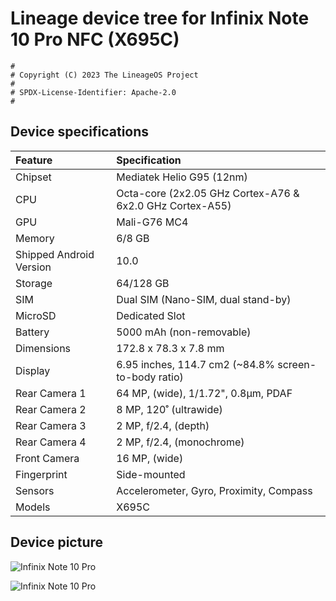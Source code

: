 # Lineage device tree for Infinix Note 10 Pro NFC (X695C)

```
#
# Copyright (C) 2023 The LineageOS Project
#
# SPDX-License-Identifier: Apache-2.0
#
```
## Device specifications

| Feature                 | Specification                                                   |
| :---------------------- | :---------------------------------------------------------------|
| Chipset                 | Mediatek Helio G95 (12nm)                                       |
| CPU                     | Octa-core (2x2.05 GHz Cortex-A76 & 6x2.0 GHz Cortex-A55)        |
| GPU                     | Mali-G76 MC4                                                    |
| Memory                  | 6/8   GB                                                        |
| Shipped Android Version | 10.0                                                            |
| Storage                 | 64/128 GB                                                       |
| SIM                     | Dual SIM (Nano-SIM, dual stand-by)                              |
| MicroSD                 | Dedicated Slot                                                  |
| Battery                 | 5000 mAh (non-removable)                                        |
| Dimensions              | 172.8 x 78.3 x 7.8 mm                                           |
| Display                 | 6.95 inches, 114.7 cm2 (~84.8% screen-to-body ratio)            |
| Rear Camera 1           | 64 MP, (wide), 1/1.72", 0.8µm, PDAF                             |
| Rear Camera 2           | 8 MP, 120˚ (ultrawide)						                              |
| Rear Camera 3           | 2 MP, f/2.4, (depth)                            	              |
| Rear Camera 4           | 2 MP, f/2.4, (monochrome)                                       |
| Front Camera            | 16 MP, (wide)                                                   |
| Fingerprint             | Side-mounted                                                    |
| Sensors                 | Accelerometer, Gyro, Proximity, Compass                         |
| Models                  | X695C                                                           |

## Device picture

![Infinix Note 10 Pro](https://fdn2.gsmarena.com/vv/pics/infinix/infinix-note-10-pro-1.jpg)

![Infinix Note 10 Pro](https://fdn2.gsmarena.com/vv/pics/infinix/infinix-note-10-pro-2.jpg)
